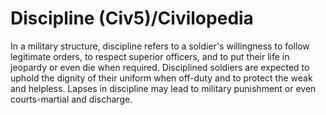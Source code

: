 # Discipline (Civ5)/Civilopedia

In a military structure, discipline refers to a soldier's willingness to follow legitimate orders, to respect superior officers, and to put their life in jeopardy or even die when required. Disciplined soldiers are expected to uphold the dignity of their uniform when off-duty and to protect the weak and helpless. Lapses in discipline may lead to military punishment or even courts-martial and discharge.